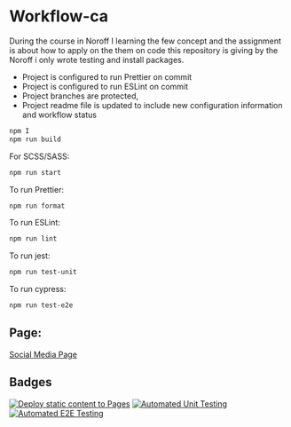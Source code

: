 # Workflow-ca

During the course in Noroff I learning the few concept and the assignment is about how to apply on the them on code this repository is giving by the Noroff i only wrote testing and install packages.

- Project is configured to run Prettier on commit
- Project is configured to run ESLint on commit
- Project branches are protected,
- Project readme file is updated to include new configuration information and workflow status

```bash
npm I
npm run build
```

For SCSS/SASS:

```bash
npm run start
```

To run Prettier:

```bash
npm run format
```

To run ESLint:

```bash
npm run lint
```

To run jest:

```bash
npm run test-unit
```

To run cypress:

```bash
npm run test-e2e
```

## Page:

[Social Media Page](https://rohitamdahl.github.io/social-media-client-ca/)

## Badges

[![Deploy static content to Pages](https://github.com/RohitAmdahl/social-media-client-ca/actions/workflows/pages.yml/badge.svg)](https://github.com/RohitAmdahl/social-media-client-ca/actions/workflows/pages.yml)
[![Automated Unit Testing](https://github.com/RohitAmdahl/social-media-client-ca/actions/workflows/unit-test.yml/badge.svg)](https://github.com/RohitAmdahl/social-media-client-ca/actions/workflows/unit-test.yml)
[![Automated E2E Testing](https://github.com/RohitAmdahl/social-media-client-ca/actions/workflows/Update%20e2e-test.yml/badge.svg)](https://github.com/RohitAmdahl/social-media-client-ca/actions/workflows/Update%20e2e-test.yml)
